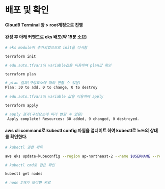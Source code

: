 # 배포 및 확인

#### Cloud9 Terminal 창 > root계정으로 진행

#### 완성 후 아래 커맨드로 eks 배포(약 15분 소요)

```bash
# eks module이 추가되었으므로 init을 다시함
```

```bash
terraform init
```

```bash
# edu.auto.tfvars의 variable값을 이용하여 plan값 확인
```

```bash
terraform plan
```

```bash
# plan 결과(구성요소에 따라 변할 수 있음)
Plan: 30 to add, 0 to change, 0 to destroy
 
# edu.auto.tfvars의 variable 값을 이용하여 apply
```

```bash
terraform apply
```

```bash
# apply 결과(구성요소에 따라 변할 수 있음)
 Apply complete! Resources: 30 added, 0 changed, 0 destroyed.
```



#### aws cli command로 kubectl config 파일을 업데이트 하여 kubectl로 노드의 상태를 확인한다.

```bash
# kubectl 권한 획득
```

```bash
aws eks update-kubeconfig --region ap-northeast-2 --name $USERNAME --role-arn arn:aws:iam::$(aws sts get-caller-identity --query Account --output text):role/makingeks
```

```bash
# kubectl cmd로 접근 확인
```

```bash
kubectl get nodes
```

```bash
# node 2개가 보이면 완료
```


